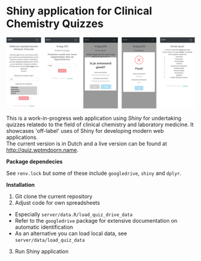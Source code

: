 # Shiny application for Clinical Chemistry Quizzes

![App UI](/ui.png)

This is a work-in-progress web application using _Shiny_ for undertaking quizzes relatedo to the field of clinical chemistry and laboratory medicine. 
It showcases 'off-label' uses of Shiny for developing modern web applications.  
The current version is in Dutch and a live version can be found at http://quiz.wptmdoorn.name.

**Package dependecies**

See `renv.lock` but some of these include `googledrive`, `shiny` and `dplyr`.

**Installation** 

1. Git clone the current repository
2. Adjust code for own spreadsheets
* Especially `server/data.R/load_quiz_drive_data`
* Refer to the `googledrive` package for extensive documentation on automatic identification
* As an alternative you can load local data, see `server/data/load_quiz_data`
3. Run Shiny application
